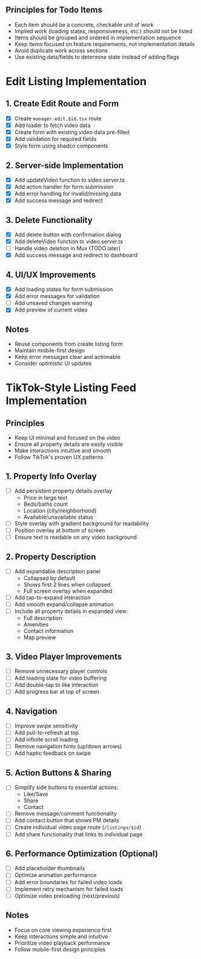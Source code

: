 ## Principles for Todo Items 
- Each item should be a concrete, checkable unit of work
- Implied work (loading states, responsiveness, etc.) should not be listed
- Items should be grouped and ordered in implementation sequence
- Keep items focused on feature requirements, not implementation details
- Avoid duplicate work across sections
- Use existing data/fields to determine state instead of adding flags

# Edit Listing Implementation

## 1. Create Edit Route and Form
-[x] Create `manager.edit.$id.tsx` route
-[x] Add loader to fetch video data
-[x] Create form with existing video data pre-filled
-[x] Add validation for required fields
-[x] Style form using shadcn components

## 2. Server-side Implementation
-[x] Add updateVideo function to video.server.ts
-[x] Add action handler for form submission
-[x] Add error handling for invalid/missing data
-[x] Add success message and redirect

## 3. Delete Functionality
-[x] Add delete button with confirmation dialog
-[x] Add deleteVideo function to video.server.ts
-[ ] Handle video deletion in Mux (TODO later)
-[x] Add success message and redirect to dashboard

## 4. UI/UX Improvements
-[x] Add loading states for form submission
-[x] Add error messages for validation
-[ ] Add unsaved changes warning
-[x] Add preview of current video

## Notes
- Reuse components from create listing form
- Maintain mobile-first design
- Keep error messages clear and actionable
- Consider optimistic UI updates 

# TikTok-Style Listing Feed Implementation

## Principles
- Keep UI minimal and focused on the video
- Ensure all property details are easily visible
- Make interactions intuitive and smooth
- Follow TikTok's proven UX patterns

## 1. Property Info Overlay
-[ ] Add persistent property details overlay
  - Price in large text
  - Beds/baths count
  - Location (city/neighborhood)
  - Available/unavailable status
-[ ] Style overlay with gradient background for readability
-[ ] Position overlay at bottom of screen
-[ ] Ensure text is readable on any video background

## 2. Property Description
-[ ] Add expandable description panel
  - Collapsed by default
  - Shows first 2 lines when collapsed
  - Full screen overlay when expanded
-[ ] Add tap-to-expand interaction
-[ ] Add smooth expand/collapse animation
-[ ] Include all property details in expanded view:
  - Full description
  - Amenities
  - Contact information
  - Map preview

## 3. Video Player Improvements
-[ ] Remove unnecessary player controls
-[ ] Add loading state for video buffering
-[ ] Add double-tap to like interaction
-[ ] Add progress bar at top of screen

## 4. Navigation
-[ ] Improve swipe sensitivity
-[ ] Add pull-to-refresh at top
-[ ] Add infinite scroll loading
-[ ] Remove navigation hints (up/down arrows)
-[ ] Add haptic feedback on swipe

## 5. Action Buttons & Sharing
-[ ] Simplify side buttons to essential actions:
  - Like/Save
  - Share
  - Contact
-[ ] Remove message/comment functionality
-[ ] Add contact button that shows PM details
-[ ] Create individual video page route (`/listings/$id`)
-[ ] Add share functionality that links to individual page

## 6. Performance Optimization (Optional)
-[ ] Add placeholder thumbnails
-[ ] Optimize animation performance
-[ ] Add error boundaries for failed video loads
-[ ] Implement retry mechanism for failed loads
-[ ] Optimize video preloading (next/previous)

## Notes
- Focus on core viewing experience first
- Keep interactions simple and intuitive
- Prioritize video playback performance
- Follow mobile-first design principles 